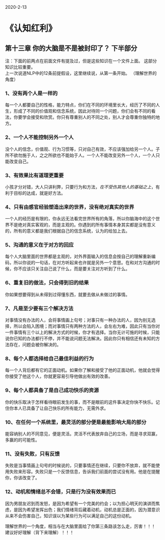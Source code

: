 2020-2-13

# 《认知红利》
## 第十三章 你的大脑是不是被封印了？ 下半部分  
注：下面的前两点在前面文件有提及过，但是这些知识在一个文件上面。  这部分知识比较重要。  
上一次说道NLP中的12条前提假设，这里继续说，从第一条开始。  （理解世界的角度）  
### 1、没有两个人是一样的  
每一个人都要自己的性格，能力特点，你们在不同的环境里长大，经历了不同的人生，形成了不同的价值观和信念系统，因此对待同一个问题，你们会有不同的看法，你要学会接受和欣赏。你只有尊重别人的不同之处，别人才会尊重你独特的地方。  
### 2、一个人不能控制另外一个人  
没个人的信念，价值观、行为习惯等，只对自己有效，不应该强加给另一个人。子所不欲勿施于人，之之所欲也不能始于人。一个人不能改变另外一个人，一个人只能改变自己。
### 3、有效果比有道理更重要  
小孩才分对错，大人只讲利弊，只要行为和方法，*在不受伤其他人的基础之上*，有利于目标的达成，就是好方法。  
### 4、只有由感官经验塑造出来的世界，没有绝对真实的世界  
一个人的经历是有限的，你永远无法看完世界所有的角落，所以你脑海中的这个世界不是绝对真实客观的，而是主观的。你遇到的所有事情本身其实都是没有意义的，所有的意义都是我们根据自己的信念系统，认为的给加上去。 
### 5、沟通的意义在于对方的回应  
每个人大脑里面的世界都是主观的，对外界面输入的信息会按自己的理解重新编码，所以你说的一句话，在对方听起来也许就是另外一个意思。在和对方沟通的时候，你不应该只关注自己说了什么，而是要关注对方听到了什么。  
### 6、重复旧的做法，只会得到旧的结果
你如果想要得到从未得到过得懂东西，就要去做从未做过的事情。  
### 7、凡是至少要有三个解决方法
对事情没有办法的人，会将事情画上句号；对事只有一种办法的人，因为别无选择，所以会陷入困境；而对事情只有两种方法的人，会左右为难，因此只有当你对一件事情有三个以上的解决方式的时候，你才有选择。当你无计可施的时候，只能说你已知的办法都行不停，并不能说问题无法解决。因此你只有相信还有未知的方法存在，问题会被你解决的。  
### 8、每个人都选择给自己最佳利益的行为
每一个人背后都有它的正面动机。如果你了解和接受了他的正面动机，他就会觉得你接受了他这个人，你就更容易引导他做出有效的改善。  
### 9、每个人都具备了是自己成功快乐的资源
你的快乐取决于怎样看待眼前发生的事，而不是眼前的这件事决定你快不快乐。记住你本人已具备了让自己快乐的所有能力，无需外求。
### 10、在任何一个系统里，最灵活的部分便是最能影响大局的部分
能容纳别人的不同意见，便是灵活。灵活不代表放弃自己的立场，而是寻求双赢，多赢的的可能性。
### 11、没有失败，只有反馈
失败是当事情画上句号的时候说的，只要事情还在继续，只要你不放弃，就不能使用失败来形容。失败只是一个反馈信息，告诉我们前面的尝试没有用。他是在提醒你，你该改变了。
### 12、动机和情绪总不会错，只是行为没有效果而已
因为男朋友迟到而发怒，是因为希望有一个完美的约会；以为担心明天的演讲而焦虑，是因为希望发挥出色；我们情绪背后藏着动机，动机总是正面的，因为潜意识从来不会伤害自己，知识误以为某些行为可以满足自己的这份动机。

理解世界的一个角度，相当与在大脑里面给了你第三条路该怎么走，厉害！！！
建议好好理解（背下来理解）！！！